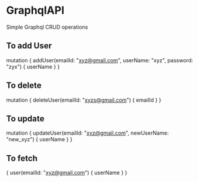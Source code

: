 # GraphqlAPI
Simple Graphql CRUD operations

## To add User
mutation {
  addUser(emailId: "xyz@gmail.com", userName: "xyz", password: "zyx") {
    userName
  }
}

## To delete 
mutation {
  deleteUser(emailId: "xyzs@gmail.com") {
    emailId
  }
}

## To update
mutation {
  updateUser(emailId: "xyz@gmail.com", newUserName: "new_xyz") {
    userName
  }
}

## To fetch
{
  user(emailId: "xyz@gmail.com") {
    userName
  }
}
